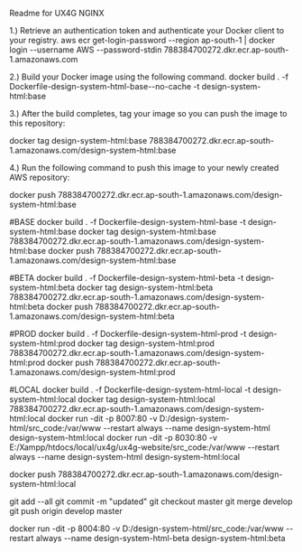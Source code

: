 Readme for UX4G NGINX

1.) Retrieve an authentication token and authenticate your Docker client to your registry.
aws ecr get-login-password --region ap-south-1 | docker login --username AWS --password-stdin 788384700272.dkr.ecr.ap-south-1.amazonaws.com

2.) Build your Docker image using the following command.
docker build . -f Dockerfile-design-system-html-base--no-cache -t design-system-html:base

3.) After the build completes, tag your image so you can push the image to this repository:

docker tag design-system-html:base 788384700272.dkr.ecr.ap-south-1.amazonaws.com/design-system-html:base

4.) Run the following command to push this image to your newly created AWS repository:

docker push 788384700272.dkr.ecr.ap-south-1.amazonaws.com/design-system-html:base

#BASE
docker build . -f Dockerfile-design-system-html-base -t design-system-html:base
docker tag design-system-html:base 788384700272.dkr.ecr.ap-south-1.amazonaws.com/design-system-html:base
docker push 788384700272.dkr.ecr.ap-south-1.amazonaws.com/design-system-html:base

#BETA
docker build . -f Dockerfile-design-system-html-beta -t design-system-html:beta
docker tag design-system-html:beta 788384700272.dkr.ecr.ap-south-1.amazonaws.com/design-system-html:beta
docker push 788384700272.dkr.ecr.ap-south-1.amazonaws.com/design-system-html:beta

#PROD
docker build . -f Dockerfile-design-system-html-prod -t design-system-html:prod
docker tag design-system-html:prod 788384700272.dkr.ecr.ap-south-1.amazonaws.com/design-system-html:prod
docker push 788384700272.dkr.ecr.ap-south-1.amazonaws.com/design-system-html:prod

#LOCAL
docker build . -f Dockerfile-design-system-html-local -t design-system-html:local
docker tag design-system-html:local 788384700272.dkr.ecr.ap-south-1.amazonaws.com/design-system-html:local
docker run -dit -p 8007:80 -v D:/design-system-html/src_code:/var/www --restart always --name design-system-html design-system-html:local
docker run -dit -p 8030:80 -v E:/Xampp/htdocs/local/ux4g/ux4g-website/src_code:/var/www --restart always --name design-system-html design-system-html:local

docker push 788384700272.dkr.ecr.ap-south-1.amazonaws.com/design-system-html:local


git add --all
git commit -m "updated"
git checkout master
git merge develop
git push origin develop master


docker run -dit -p 8004:80 -v D:/design-system-html/src_code:/var/www --restart always --name design-system-html-beta design-system-html:beta